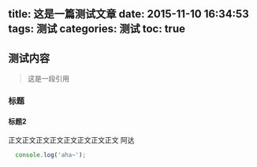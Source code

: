 title: 这是一篇测试文章
date: 2015-11-10 16:34:53
tags: 测试
categories: 测试
toc: true
---

## 测试内容

> 这是一段引用

### 标题

#### 标题2

正文正文正文正文正文正文正文正文
阿达

```javascript
  console.log('aha~');
```
